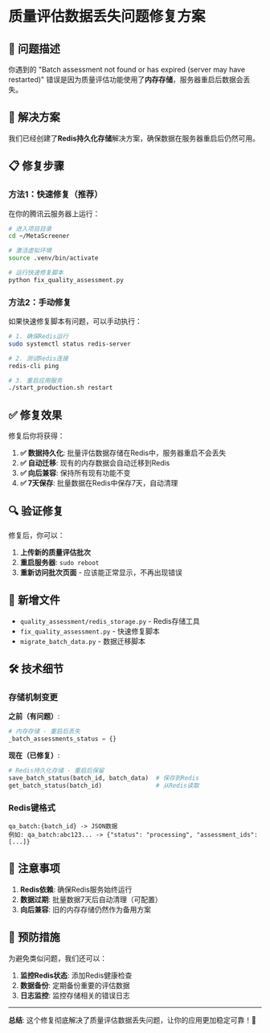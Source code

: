 # 质量评估数据丢失问题修复方案

## 🚨 问题描述

你遇到的 "Batch assessment not found or has expired (server may have restarted)" 错误是因为质量评估功能使用了**内存存储**，服务器重启后数据会丢失。

## 🔧 解决方案

我们已经创建了**Redis持久化存储**解决方案，确保数据在服务器重启后仍然可用。

## 📋 修复步骤

### 方法1：快速修复（推荐）

在你的腾讯云服务器上运行：

```bash
# 进入项目目录
cd ~/MetaScreener

# 激活虚拟环境
source .venv/bin/activate

# 运行快速修复脚本
python fix_quality_assessment.py
```

### 方法2：手动修复

如果快速修复脚本有问题，可以手动执行：

```bash
# 1. 确保Redis运行
sudo systemctl status redis-server

# 2. 测试Redis连接
redis-cli ping

# 3. 重启应用服务
./start_production.sh restart
```

## ✅ 修复效果

修复后你将获得：

1. **✅ 数据持久化**: 批量评估数据存储在Redis中，服务器重启不会丢失
2. **✅ 自动迁移**: 现有的内存数据会自动迁移到Redis
3. **✅ 向后兼容**: 保持所有现有功能不变
4. **✅ 7天保存**: 批量数据在Redis中保存7天，自动清理

## 🔍 验证修复

修复后，你可以：

1. **上传新的质量评估批次**
2. **重启服务器**: `sudo reboot`
3. **重新访问批次页面** - 应该能正常显示，不再出现错误

## 📁 新增文件

- `quality_assessment/redis_storage.py` - Redis存储工具
- `fix_quality_assessment.py` - 快速修复脚本
- `migrate_batch_data.py` - 数据迁移脚本

## 🛠️ 技术细节

### 存储机制变更

**之前（有问题）**:
```python
# 内存存储 - 重启后丢失
_batch_assessments_status = {}
```

**现在（已修复）**:
```python
# Redis持久化存储 - 重启后保留
save_batch_status(batch_id, batch_data)  # 保存到Redis
get_batch_status(batch_id)               # 从Redis读取
```

### Redis键格式

```
qa_batch:{batch_id} -> JSON数据
例如: qa_batch:abc123... -> {"status": "processing", "assessment_ids": [...]}
```

## 🚨 注意事项

1. **Redis依赖**: 确保Redis服务始终运行
2. **数据过期**: 批量数据7天后自动清理（可配置）
3. **向后兼容**: 旧的内存存储仍然作为备用方案

## 🎯 预防措施

为避免类似问题，我们还可以：

1. **监控Redis状态**: 添加Redis健康检查
2. **数据备份**: 定期备份重要的评估数据
3. **日志监控**: 监控存储相关的错误日志

---

**总结**: 这个修复彻底解决了质量评估数据丢失问题，让你的应用更加稳定可靠！🎉 